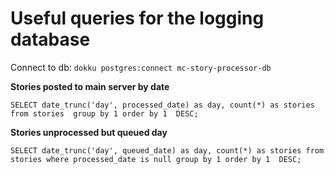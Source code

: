Useful queries for the logging database
=======================================

Connect to db: `dokku postgres:connect mc-story-processor-db`

**Stories posted to main server by date**

`SELECT date_trunc('day', processed_date) as day, count(*) as stories from stories  group by 1 order by 1  DESC;`

**Stories unprocessed but queued day**

`SELECT date_trunc('day', queued_date) as day, count(*) as stories from stories where processed_date is null group by 1 order by 1  DESC;`
